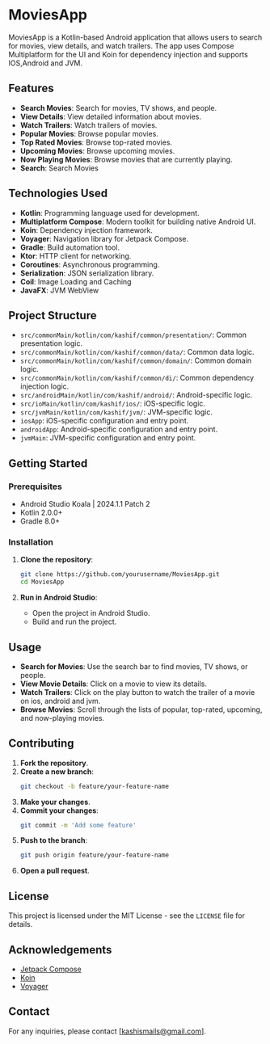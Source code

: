 # MoviesApp

MoviesApp is a Kotlin-based Android application that allows users to search for movies, view details, and watch trailers. The app uses  Compose Multiplatform for the UI and Koin for dependency injection and supports IOS,Android and JVM.

## Features

- **Search Movies**: Search for movies, TV shows, and people.
- **View Details**: View detailed information about movies.
- **Watch Trailers**: Watch trailers of movies.
- **Popular Movies**: Browse popular movies.
- **Top Rated Movies**: Browse top-rated movies.
- **Upcoming Movies**: Browse upcoming movies.
- **Now Playing Movies**: Browse movies that are currently playing.
- **Search**: Search Movies

## Technologies Used

- **Kotlin**: Programming language used for development.
- **Multiplatform Compose**: Modern toolkit for building native Android UI.
- **Koin**: Dependency injection framework.
- **Voyager**: Navigation library for Jetpack Compose.
- **Gradle**: Build automation tool.
- **Ktor**: HTTP client for networking.
- **Coroutines**: Asynchronous programming.
- **Serialization**: JSON serialization library.
- **Coil**: Image Loading and Caching
- **JavaFX**: JVM WebView

## Project Structure

- `src/commonMain/kotlin/com/kashif/common/presentation/`: Common presentation logic.
- `src/commonMain/kotlin/com/kashif/common/data/`: Common data logic.
- `src/commonMain/kotlin/com/kashif/common/domain/`: Common domain logic.
- `src/commonMain/kotlin/com/kashif/common/di/`: Common dependency injection logic.
- `src/androidMain/kotlin/com/kashif/android/`: Android-specific logic.
- `src/ioMain/kotlin/com/kashif/ios/`: iOS-specific logic.
- `src/jvmMain/kotlin/com/kashif/jvm/`: JVM-specific logic.
- `iosApp`: iOS-specific configuration and entry point.
- `androidApp`: Android-specific configuration and entry point.
- `jvmMain`: JVM-specific configuration and entry point.

## Getting Started

### Prerequisites

- Android Studio Koala | 2024.1.1 Patch 2
- Kotlin 2.0.0+
- Gradle 8.0+

### Installation

1. **Clone the repository**:
    ```sh
    git clone https://github.com/yourusername/MoviesApp.git
    cd MoviesApp
    ```

2. **Run in Android Studio**:
    - Open the project in Android Studio.
    - Build and run the project.

## Usage

- **Search for Movies**: Use the search bar to find movies, TV shows, or people.
- **View Movie Details**: Click on a movie to view its details.
- **Watch Trailers**: Click on the play button to watch the trailer of a movie on ios, android and jvm.
- **Browse Movies**: Scroll through the lists of popular, top-rated, upcoming, and now-playing movies.

## Contributing

1. **Fork the repository**.
2. **Create a new branch**:
    ```sh
    git checkout -b feature/your-feature-name
    ```
3. **Make your changes**.
4. **Commit your changes**:
    ```sh
    git commit -m 'Add some feature'
    ```
5. **Push to the branch**:
    ```sh
    git push origin feature/your-feature-name
    ```
6. **Open a pull request**.

## License

This project is licensed under the MIT License - see the `LICENSE` file for details.

## Acknowledgements

- [Jetpack Compose](https://developer.android.com/jetpack/compose)
- [Koin](https://insert-koin.io/)
- [Voyager](https://github.com/adrielcafe/voyager)

## Contact

For any inquiries, please contact [kashismails@gmail.com].